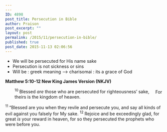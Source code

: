 ```yaml
---
---
ID: 4898
post_title: Persecution in Bible
author: Praison
post_excerpt: ""
layout: post
permalink: /2015/11/persecution-in-bible/
published: true
post_date: 2015-11-13 02:06:56
---
```

<ul>
	<li>We will be persecuted for His name sake</li>
	<li>Persecution is not sickness or sins</li>
	<li>Will be : greek meaning --&gt; charisomai : its a grace of God</li>
</ul>
<p class="passage-display"><strong><span class="passage-display-bcv">Matthew 5:10-12
</span><span class="passage-display-version">New King James Version (NKJV)</span></strong></p>

<div class="poetry">
<p class="line" style="padding-left: 30px;"><span id="en-NKJV-23245" class="text Matt-5-10"><sup class="versenum">10 </sup><span class="woj">Blessed <i>are</i> those who are persecuted for righteousness’ sake,</span></span>
<span class="indent-1"><span class="indent-1-breaks">    </span><span class="text Matt-5-10"><span class="woj">For theirs is the kingdom of heaven.</span></span></span></p>

</div>
<p class="first-line-none top-1"><span id="en-NKJV-23246" class="text Matt-5-11"><sup class="versenum">11 </sup><span class="woj">“Blessed are you when they revile and persecute you, and say all kinds of evil against you falsely for My sake.</span> </span><span id="en-NKJV-23247" class="text Matt-5-12"><sup class="versenum">12 </sup><span class="woj">Rejoice and be exceedingly glad, for great <i>is</i> your reward in heaven, for so they persecuted the prophets who were before you.</span></span></p>